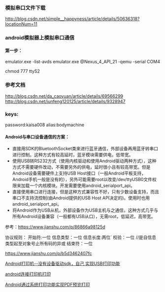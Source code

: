 ### 模拟串口文件下载
http://blog.csdn.net/simple__happyness/article/details/50636318?locationNum=11

### android模拟器上模拟串口通信

#### 第一步：
emulator.exe -list-avds
emulator.exe @Nexus_4_API_21 -qemu -serial COM4

chmod 777 ttyS2
### 参考文档
http://blog.csdn.net/da_caoyuan/article/details/69566299
http://blog.csdn.net/junfeng120125/article/details/9328947


### keys:
password:kaisa008
alias:bodymachine
#### Android与串口设备通信的方案：

* 直接用SDK的BluetoothSocket类来进行蓝牙通信，外部设备再用蓝牙转串口进行控制。这种方式有较高延时，蓝牙模块需要供电，低带宽。
* 使用USB转RS232方式（使用内核驱动和使用Android驱动两种方式），这种方式不需要硬件改动，不需要另外的供电，延时很小且有较高带宽。但是Android设备需要硬件上支持USB Host接口（一般Android平板支持，Android手机一般是没有的），另外可能需要root以改变/dev/ttyUSB0文件权限来加载一个内核模块。开发需要使用android_serialport_api。
* 直接使用串口进行连接，但是这种方式兼容性不好，只有少数设备支持，而且串口不支持流控制(由Android提供的USB Host API决定的)。使用时也用android_serialport_api。
* 将Android作为USB从机，外部设备作为USB主机与之通信，这种方式几乎与所有Android设备兼容（一般都有USB从口），无需root，低延迟，高带宽。

参考：https://www.jianshu.com/p/86866a98125d


协议规则：
开始符:一位
信息类型：一位
信息长度:两位`
校验：一位 //是自信息类型起至对象号止所有码的异或
结束符：一位


https://www.jianshu.com/p/b5d3462407fc

[Android打印机--没有设备驱动sdk，自己 实现USB打印功能](http://blog.csdn.net/johnWcheung/article/details/71576833)

[android连接打印机打印](http://blog.csdn.net/dengpeng_/article/details/60869509)

[Android通过系统打印功能实现PDF预览打印](http://blog.csdn.net/tangxl2008008/article/details/78424867)


